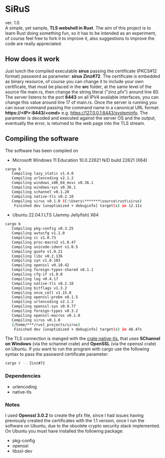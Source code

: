 # SiRuS
ver. 1.0<br>
A simple, yet sample, **TLS webshell in Rust**. The aim of this project is to learn Rust doing something fun, so it has to be intended as an experiment, of course feel free to fork it to improve it, also suggestions to improve the code are really appreciated.

## How does it work
Just lunch the compiled executable **sirus** passing the certificate (PKCS#12 format) password as parameter: **sirus Zinz#72**. The certificate is embedded as binary resource, of course you can change it to include your own certificate, that must be placed in the **src** folder, at the same level of the source file main.rs, then change the string literal ("zinz.pfx") around line 80.
The server listens to the port **8443** on all IPV4 available interfaces, you can change this value around line 17 of main.rs. 
Once the server is running you can issue command passing the command name in a canonical URL format:
**https://\<IP>:8443/\<cmd>** e.g. https://127.0.0.1:8443/systeminfo. The parameter is decoded and executed against the server OS and the output, eventually the error, is returned to the web page into the TLS stream.

## Compiling the software
The software has been compiled on
-  Microsoft Windows 11 Education
10.0.22621 N/D build 22621 (X64)

```bash
cargo b
   Compiling lazy_static v1.4.0
   Compiling urlencoding v2.1.2
   Compiling windows_x86_64_msvc v0.36.1
   Compiling windows-sys v0.36.1
   Compiling schannel v0.1.20
   Compiling native-tls v0.2.10
   Compiling sirus v0.1.0 (C:\Users\*******\source\rust\sirus)
    Finished dev [unoptimized + debuginfo] target(s) in 12.11s
```

- Ubuntu 22.04.1 LTS (Jammy Jellyfish) X64

```bash
cargo b
   Compiling pkg-config v0.3.25
   Compiling autocfg v1.1.0
   Compiling cc v1.0.73
   Compiling proc-macro2 v1.0.47
   Compiling unicode-ident v1.0.5
   Compiling quote v1.0.21
   Compiling libc v0.2.136
   Compiling syn v1.0.103
   Compiling openssl v0.10.42
   Compiling foreign-types-shared v0.1.1
   Compiling cfg-if v1.0.0
   Compiling log v0.4.17
   Compiling native-tls v0.2.10
   Compiling bitflags v1.3.2
   Compiling once_cell v1.15.0
   Compiling openssl-probe v0.1.5
   Compiling urlencoding v2.1.2
   Compiling openssl-sys v0.9.77
   Compiling foreign-types v0.3.2
   Compiling openssl-macros v0.1.0
   Compiling sirus v0.1.0 
   (/home/***/rust_projects/sirus)
    Finished dev [unoptimized + debuginfo] target(s) in 48.47s
```

The TLS connection is manged with the [crate native-tls](https://crates.io/crates/native-tls), that uses **SChannel on Windows** (via the schannel crate) and **OpenSSL** (via the openssl crate) on Ubuntu.
If you want to run the program with cargo use the following syntax to pass the password certificate parameter:
```bash
cargo r -- Zinz#72
```

### Dependencies
- urlencoding
- native-tls

### Notes
I used **Openssl 3.0.2** to create the pfx file, since I had issues having previously created the certificates with the 1.1 version, once I run the software on Ubuntu, due to the obsolete crypto security stack implemented.  
On Ubuntu you must have installed the following package:
- pkg-config
- openssl
- libssl-dev



